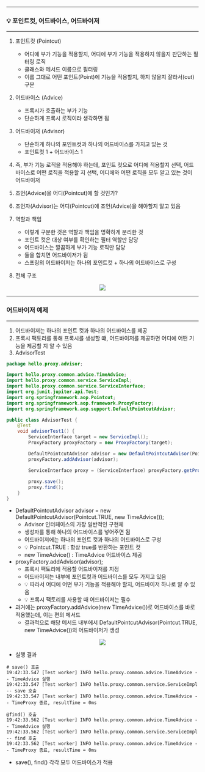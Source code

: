 -----
### 💡 포인트컷, 어드바이스, 어드바이저
-----
1. 포인트컷 (Pointcut)
   - 어디에 부가 기능을 적용할지, 어디에 부가 기능을 적용하지 않을지 판단하는 필터링 로직
   - 클래스와 메서드 이름으로 필터링
   - 이름 그대로 어떤 포인트(Point)에 기능을 적용할지, 하지 않을지 잘라서(cut) 구분

2. 어드바이스 (Advice)
   - 프록시가 호출하는 부가 기능
   - 단순하게 프록시 로직이라 생각하면 됨

3. 어드바이저 (Advisor)
   - 단순하게 하나의 포인트컷과 하나의 어드바이스를 가지고 있는 것
   - 포인트컷 1 + 어드바이스 1
  
4. 즉, 부가 기능 로직을 적용해야 하는데, 포인트 컷으로 어디에 적용할지 선택, 어드바이스로 어떤 로직을 적용할 지 선택, 어디에와 어떤 로직을 모두 알고 있는 것이 어드바이저
5. 조언(Advice)을 어디(Pointcut)에 할 것인가?
6. 조언자(Advisor)는 어디(Pointcut)에 조언(Advice)을 해야할지 알고 있음
7. 역할과 책임
   - 이렇게 구분한 것은 역할과 책임을 명확하게 분리한 것
   - 포인트 컷은 대상 여부를 확인하는 필터 역할만 담당
   - 어드바이스는 깔끔하게 부가 기능 로직만 담당
   - 둘을 합치면 어드바이저가 됨
   - 스프링의 어드바이저는 하나의 포인트컷 + 하나의 어드바이스로 구성

8. 전체 구조
<div align="center">
<img src="https://github.com/user-attachments/assets/a57a7d15-2add-4d3a-9e60-8dead6b955e0">
</div>

-----
### 어드바이저 예제
-----
1. 어드바이저는 하나의 포인트 컷과 하나의 어드바이스를 제공
2. 프록시 팩토리를 통해 프록시를 생성할 떄, 어드바이저를 제공하면 어디에 어떤 기능을 제공할 지 알 수 있음
3. AdvisorTest
```java
package hello.proxy.advisor;

import hello.proxy.common.advice.TimeAdvice;
import hello.proxy.common.service.ServiceImpl;
import hello.proxy.common.service.ServiceInterface;
import org.junit.jupiter.api.Test;
import org.springframework.aop.Pointcut;
import org.springframework.aop.framework.ProxyFactory;
import org.springframework.aop.support.DefaultPointcutAdvisor;

public class AdvisorTest {
    @Test
    void advisorTest1() {
        ServiceInterface target = new ServiceImpl();
        ProxyFactory proxyFactory = new ProxyFactory(target);

        DefaultPointcutAdvisor advisor = new DefaultPointcutAdvisor(Pointcut.TRUE, new TimeAdvice());
        proxyFactory.addAdvisor(advisor);

        ServiceInterface proxy = (ServiceInterface) proxyFactory.getProxy();
        
        proxy.save();
        proxy.find();
    }
}
```
  - DefaultPointcutAdvisor advisor = new DefaultPointcutAdvisor(Pointcut.TRUE, new TimeAdvice());
    + Advisor 인터페이스의 가장 일반적인 구현체
    + 생성자를 통해 하나의 어드바이스를 넣어주면 됨
    + 어드바이저에는 하나의 포인트 컷과 하나의 어드바이스로 구성
    + 💡 Pointcut.TRUE : 항상 true를 반환하는 포인트 컷
    + new TimeAdvice() : TimeAdvice 어드바이스 제공
  - proxyFactory.addAdvisor(advisor);
    + 프록시 팩토리에 적용할 어드바이저를 지정
    + 어드바이저는 내부에 포인트컷과 어드바이스를 모두 가지고 있음
    + 💡 따라서 어디에 어떤 부가 기능을 적용해야 할지, 어드바이저 하나로 알 수 있음
    + 💡 프록시 팩토리를 사용할 때 어드바이저는 필수
  - 과거에는 proxyFactory.addAdvice(new TimeAdvice())로 어드바이스를 바로 적용했는데, 이는 편의 메서드
    + 결과적으로 해당 메서드 내부에서 DefaultPointcutAdvisor(Pointcut.TRUE, new TimeAdvice())의 어드바이저가 생성

<div align="center">
<img src="https://github.com/user-attachments/assets/f396bbc2-1619-4174-944f-89def9eb5282">
</div>

  - 실행 결과
```
# save() 호출
19:42:33.547 [Test worker] INFO hello.proxy.common.advice.TimeAdvice -- TimeAdvice 실행
19:42:33.547 [Test worker] INFO hello.proxy.common.service.ServiceImpl -- save 호출
19:42:33.547 [Test worker] INFO hello.proxy.common.advice.TimeAdvice -- TimeProxy 종료, resultTime = 0ms

@find() 호출
19:42:33.562 [Test worker] INFO hello.proxy.common.advice.TimeAdvice -- TimeAdvice 실행
19:42:33.562 [Test worker] INFO hello.proxy.common.service.ServiceImpl -- find 호출
19:42:33.562 [Test worker] INFO hello.proxy.common.advice.TimeAdvice -- TimeProxy 종료, resultTime = 0ms
```
  - save(), find() 각각 모두 어드바이스가 적용

